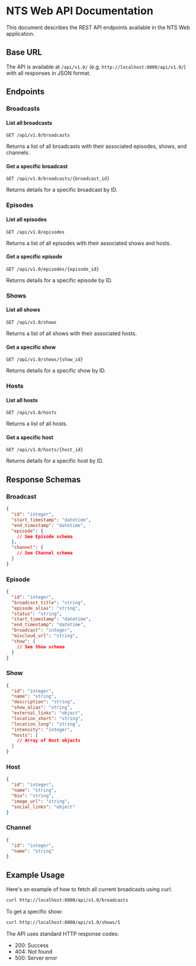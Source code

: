 # NTS Web API Documentation

This document describes the REST API endpoints available in the NTS Web application.

## Base URL

The API is available at `/api/v1.0/` (e.g. `http://localhost:8000/api/v1.0/`) with all responses in JSON format.

## Endpoints

### Broadcasts

#### List all broadcasts
```http
GET /api/v1.0/broadcasts
```

Returns a list of all broadcasts with their associated episodes, shows, and channels.

#### Get a specific broadcast
```http
GET /api/v1.0/broadcasts/{broadcast_id}
```

Returns details for a specific broadcast by ID.

### Episodes

#### List all episodes
```http
GET /api/v1.0/episodes
```

Returns a list of all episodes with their associated shows and hosts.

#### Get a specific episode
```http
GET /api/v1.0/episodes/{episode_id}
```

Returns details for a specific episode by ID.

### Shows

#### List all shows
```http
GET /api/v1.0/shows
```

Returns a list of all shows with their associated hosts.

#### Get a specific show
```http
GET /api/v1.0/shows/{show_id}
```

Returns details for a specific show by ID.

### Hosts

#### List all hosts
```http
GET /api/v1.0/hosts
```

Returns a list of all hosts.

#### Get a specific host
```http
GET /api/v1.0/hosts/{host_id}
```

Returns details for a specific host by ID.

## Response Schemas

### Broadcast
```json
{
  "id": "integer",
  "start_timestamp": "datetime",
  "end_timestamp": "datetime",
  "episode": {
    // See Episode schema
  },
  "channel": {
    // See Channel schema
  }
}
```

### Episode
```json
{
  "id": "integer",
  "broadcast_title": "string",
  "episode_alias": "string",
  "status": "string",
  "start_timestamp": "datetime",
  "end_timestamp": "datetime",
  "broadcast": "integer",
  "mixcloud_url": "string",
  "show": {
    // See Show schema
  }
}
```

### Show
```json
{
  "id": "integer",
  "name": "string",
  "description": "string",
  "show_alias": "string",
  "external_links": "object",
  "location_short": "string",
  "location_long": "string",
  "intensity": "integer",
  "hosts": [
    // Array of Host objects
  ]
}
```

### Host
```json
{
  "id": "integer",
  "name": "string",
  "bio": "string",
  "image_url": "string",
  "social_links": "object"
}
```

### Channel
```json
{
  "id": "integer",
  "name": "string"
}
```

## Example Usage

Here's an example of how to fetch all current broadcasts using curl:

```bash
curl http://localhost:8000/api/v1.0/broadcasts
```

To get a specific show:

```bash
curl http://localhost:8000/api/v1.0/shows/1
```

The API uses standard HTTP response codes:
- 200: Success
- 404: Not found
- 500: Server error
